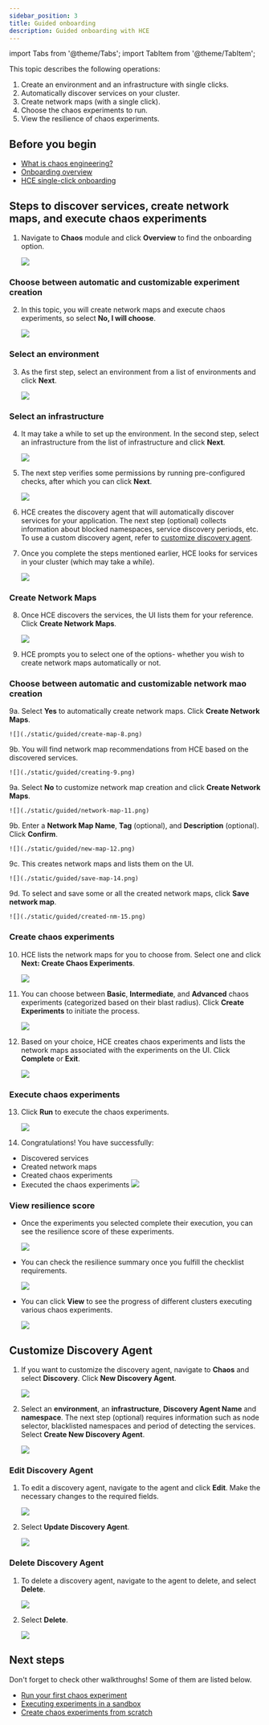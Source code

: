 ```yaml
---
sidebar_position: 3
title: Guided onboarding
description: Guided onboarding with HCE
---
```


import Tabs from '@theme/Tabs';
import TabItem from '@theme/TabItem';

This topic describes the following operations:
1. Create an environment and an infrastructure with single clicks.
2. Automatically discover services on your cluster.
3. Create network maps (with a single click).
4. Choose the chaos experiments to run.
5. View the resilience of chaos experiments.

## Before you begin

* [What is chaos engineering?](/docs/chaos-engineering/get-started/overview)
* [Onboarding overview](/docs/chaos-engineering/get-started/onboarding/hce-onboarding.md)
* [HCE single-click onboarding](/docs/chaos-engineering/get-started/onboarding/single-click-onboarding.md)

## Steps to discover services, create network maps, and execute chaos experiments

1. Navigate to **Chaos** module and click **Overview** to find the onboarding option.

    ![](./static/guided/select-cluster-0.png)

### Choose between automatic and customizable experiment creation

2. In this topic, you will create network maps and execute chaos experiments, so select **No, I will choose**.

    ![](./static/guided/select-1.png)

### Select an environment

3. As the first step, select an environment from a list of environments and click **Next**.

    ![](./static/guided/select-env-2.png)

### Select an infrastructure
4. It may take a while to set up the environment. In the second step, select an infrastructure from the list of infrastructure and click **Next**.

    ![](./static/guided/select-infra-3.png)

5. The next step verifies some permissions by running pre-configured checks, after which you can click **Next**.

    ![](./static/guided/run-checks-4.png)

6. HCE creates the discovery agent that will automatically discover services for your application. The next step (optional) collects information about blocked namespaces, service discovery periods, etc. To use a custom discovery agent, refer to [customize discovery agent](#customize-discovery-agent).

7. Once you complete the steps mentioned earlier, HCE looks for services in your cluster (which may take a while).

    ![](./static/guided/discover-services-6.png)

### Create Network Maps

8. Once HCE discovers the services, the UI lists them for your reference. Click **Create Network Maps**.

    ![](./static/guided/discovery-complete-7.png)

9. HCE prompts you to select one of the options- whether you wish to create network maps automatically or not.

### Choose between automatic and customizable network mao creation

<Tabs>
 <TabItem value="Automatic">

9a. Select **Yes** to automatically create network maps. Click **Create Network Maps**.

    ![](./static/guided/create-map-8.png)

9b. You will find network map recommendations from HCE based on the discovered services.

    ![](./static/guided/creating-9.png)

</TabItem>

<TabItem value="Customize">

9a. Select **No** to customize network map creation and click **Create Network Maps**.

    ![](./static/guided/network-map-11.png)

9b. Enter a **Network Map Name**, **Tag** (optional), and **Description** (optional). Click **Confirm**.

    ![](./static/guided/new-map-12.png)

9c. This creates network maps and lists them on the UI.

    ![](./static/guided/save-map-14.png)

9d. To select and save some or all the created network maps, click **Save network map**.

    ![](./static/guided/created-nm-15.png)

</TabItem>
</Tabs>

### Create chaos experiments

10. HCE lists the network maps for you to choose from. Select one and click **Next: Create Chaos Experiments**.

    ![](./static/guided/list-map-10.png)

11. You can choose between **Basic**, **Intermediate**, and **Advanced** chaos experiments (categorized based on their blast radius). Click **Create Experiments** to initiate the process.

    ![](./static/guided/choose-exp-17.png)

12. Based on your choice, HCE creates chaos experiments and lists the network maps associated with the experiments on the UI. Click **Complete** or **Exit**.

    ![](./static/guided/done-creating-19.png)

### Execute chaos experiments

13. Click **Run** to execute the chaos experiments.

    ![](./static/guided/sample-exp-20.png)

14. Congratulations! You have successfully:

 - Discovered services
 - Created network maps
 - Created chaos experiments
 - Executed the chaos experiments
    ![](./static/guided/summary-21.png)

### View resilience score

- Once the experiments you selected complete their execution, you can see the resilience score of these experiments.

    ![](./static/guided/res-score-22.png)

- You can check the resilience summary once you fulfill the checklist requirements.

    ![](./static/guided/view-progress-23.png)

- You can click **View** to see the progress of different clusters executing various chaos experiments.

    ![](./static/guided/view-cluster-res-24.png)

## Customize Discovery Agent

1. If you want to customize the discovery agent, navigate to **Chaos** and select **Discovery**. Click **New Discovery Agent**.

    ![](./static/guided/discovery.png)

2. Select an **environment**, an **infrastructure**, **Discovery Agent Name** and **namespace**. The next step (optional) requires information such as node selector, blacklisted namespaces and period of detecting the services. Select **Create New Discovery Agent**.

    ![](./static/guided/add-details-discovery.png)

### Edit Discovery Agent

1. To edit a discovery agent, navigate to the agent and click **Edit**. Make the necessary changes to the required fields.

    ![](./static/guided/edit-dis-agent-1.png)

2. Select **Update Discovery Agent**.

    ![](./static/guided/edit-details-discovery.png)

### Delete Discovery Agent

1. To delete a discovery agent, navigate to the agent to delete, and select **Delete**.

    ![](./static/guided/delete-1.png)

2. Select **Delete**.

    ![](./static/guided/confirm-2.png)
## Next steps

Don't forget to check other walkthroughs! Some of them are listed below.

* [Run your first chaos experiment](/docs/chaos-engineering/get-started/tutorials/first-chaos-engineering.md)
* [Executing experiments in a sandbox](/docs/chaos-engineering/certifications/run-experiments-in-sandbox.md)
* [Create chaos experiments from scratch](/docs/chaos-engineering/get-started/tutorials/chaos-experiment-from-blank-canvas.md)
